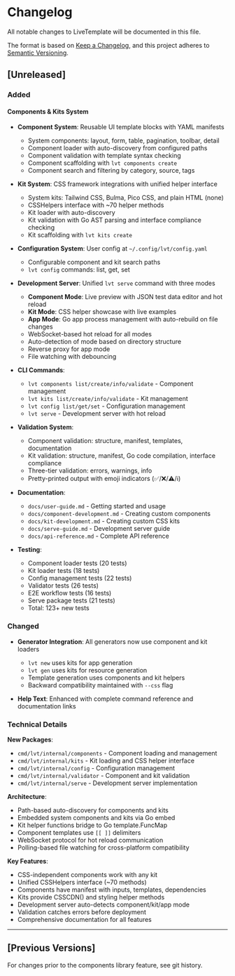 # Changelog

All notable changes to LiveTemplate will be documented in this file.

The format is based on [Keep a Changelog](https://keepachangelog.com/en/1.0.0/),
and this project adheres to [Semantic Versioning](https://semver.org/spec/v2.0.0.html).

## [Unreleased]

### Added

#### Components & Kits System
- **Component System**: Reusable UI template blocks with YAML manifests
  - System components: layout, form, table, pagination, toolbar, detail
  - Component loader with auto-discovery from configured paths
  - Component validation with template syntax checking
  - Component scaffolding with `lvt components create`
  - Component search and filtering by category, source, tags

- **Kit System**: CSS framework integrations with unified helper interface
  - System kits: Tailwind CSS, Bulma, Pico CSS, and plain HTML (none)
  - CSSHelpers interface with ~70 helper methods
  - Kit loader with auto-discovery
  - Kit validation with Go AST parsing and interface compliance checking
  - Kit scaffolding with `lvt kits create`

- **Configuration System**: User config at `~/.config/lvt/config.yaml`
  - Configurable component and kit search paths
  - `lvt config` commands: list, get, set

- **Development Server**: Unified `lvt serve` command with three modes
  - **Component Mode**: Live preview with JSON test data editor and hot reload
  - **Kit Mode**: CSS helper showcase with live examples
  - **App Mode**: Go app process management with auto-rebuild on file changes
  - WebSocket-based hot reload for all modes
  - Auto-detection of mode based on directory structure
  - Reverse proxy for app mode
  - File watching with debouncing

- **CLI Commands**:
  - `lvt components list/create/info/validate` - Component management
  - `lvt kits list/create/info/validate` - Kit management
  - `lvt config list/get/set` - Configuration management
  - `lvt serve` - Development server with hot reload

- **Validation System**:
  - Component validation: structure, manifest, templates, documentation
  - Kit validation: structure, manifest, Go code compilation, interface compliance
  - Three-tier validation: errors, warnings, info
  - Pretty-printed output with emoji indicators (✅/❌/⚠️/ℹ️)

- **Documentation**:
  - `docs/user-guide.md` - Getting started and usage
  - `docs/component-development.md` - Creating custom components
  - `docs/kit-development.md` - Creating custom CSS kits
  - `docs/serve-guide.md` - Development server guide
  - `docs/api-reference.md` - Complete API reference

- **Testing**:
  - Component loader tests (20 tests)
  - Kit loader tests (18 tests)
  - Config management tests (22 tests)
  - Validator tests (26 tests)
  - E2E workflow tests (16 tests)
  - Serve package tests (21 tests)
  - Total: 123+ new tests

### Changed

- **Generator Integration**: All generators now use component and kit loaders
  - `lvt new` uses kits for app generation
  - `lvt gen` uses kits for resource generation
  - Template generation uses components and kit helpers
  - Backward compatibility maintained with `--css` flag

- **Help Text**: Enhanced with complete command reference and documentation links

### Technical Details

**New Packages**:
- `cmd/lvt/internal/components` - Component loading and management
- `cmd/lvt/internal/kits` - Kit loading and CSS helper interface
- `cmd/lvt/internal/config` - Configuration management
- `cmd/lvt/internal/validator` - Component and kit validation
- `cmd/lvt/internal/serve` - Development server implementation

**Architecture**:
- Path-based auto-discovery for components and kits
- Embedded system components and kits via Go embed
- Kit helper functions bridge to Go template.FuncMap
- Component templates use `[[ ]]` delimiters
- WebSocket protocol for hot reload communication
- Polling-based file watching for cross-platform compatibility

**Key Features**:
- CSS-independent components work with any kit
- Unified CSSHelpers interface (~70 methods)
- Components have manifest with inputs, templates, dependencies
- Kits provide CSSCDN() and styling helper methods
- Development server auto-detects component/kit/app mode
- Validation catches errors before deployment
- Comprehensive documentation for all features

---

## [Previous Versions]

For changes prior to the components library feature, see git history.

